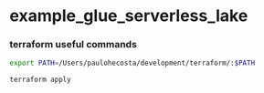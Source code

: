 # example_glue_serverless_lake




### terraform useful commands

```bash
export PATH=/Users/paulohecosta/development/terraform/:$PATH
```

```bash
terraform apply
```